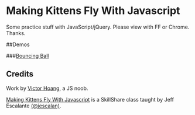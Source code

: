 # Making Kittens Fly With Javascript
Some practice stuff with JavaScript/jQuery. Please view with FF or Chrome. Thanks.

##Demos

###[Bouncing Ball](http://victorhoang.com/projects/flying-kittens/ball-demo.html)

Credits
-------

Work by [Victor Hoang](http://victorhoang.com), a JS noob.

[Making Kittens Fly With Javascript](http://www.skillshare.com/Making-Kittens-Fly-With-Javascript/1655013951/447317058/) is a SkillShare class taught by Jeff Escalante [(@jescalan)](http://twitter.com/#!/jescalan).

